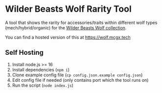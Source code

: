 # Wilder Beasts Wolf Rarity Tool
A tool that shows the rarity for accessories/traits within different wolf types (mech/hybrid/organic) for the [Wilder Beasts Wolf collection](https://opensea.io/collection/wilderbeasts-wolf).

You can find a hosted version of this at https://wolf.mcgx.tech
## Self Hosting
1. Install node.js >= 16
2. Install dependencies (`npm i`)
3. Clone example config file (`cp config.json.example config.json`)
4. Edit config file if needed (only contains port which the tool runs on)
5. Run the script (`node index.js`)